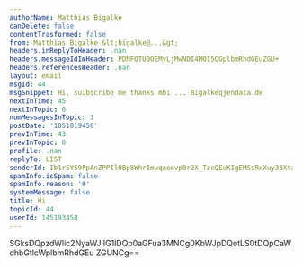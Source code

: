 ```yaml
---
authorName: Matthias Bigalke
canDelete: false
contentTrasformed: false
from: Matthias Bigalke &lt;bigalke@...&gt;
headers.inReplyToHeader: .nan
headers.messageIdInHeader: PDNFQTU0OEMyLjMwNDI4M0I5QGplbmRhdGEuZGU+
headers.referencesHeader: .nan
layout: email
msgId: 44
msgSnippet: Hi, suibscribe me thanks mbi ... Bigalkeqjendata.de
nextInTime: 45
nextInTopic: 0
numMessagesInTopic: 1
postDate: '1051019458'
prevInTime: 43
prevInTopic: 0
profile: .nan
replyTo: LIST
senderId: Ib1rSYS9PpAnZPPIl0Bp8WhrImuqaoovp0r2X_TzcQEuKIgEMSsRxXuy33XtzWTy31sdtL7Da7NObuoTaBt0XlyDxxLV48KTHbQCsw
spamInfo.isSpam: false
spamInfo.reason: '0'
systemMessage: false
title: Hi
topicId: 44
userId: 145193458
---
```


SGksDQpzdWlic2NyaWJlIG1lDQp0aGFua3MNCg0KbWJpDQotLS0tDQpCaWdhbGtlcWplbmRhdGEu
ZGUNCg==

